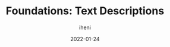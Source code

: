 ---
author: iheni
date: 2022-01-24
publisher: tetralogical
tags:
  - accessibility
  - writing
target_url: https://tetralogical.com/blog/2022/01/24/text-descriptions/
title: "Foundations: Text Descriptions"
---